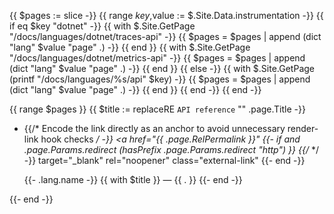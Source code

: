 {{ $pages := slice -}}
{{ range $key,$value := $.Site.Data.instrumentation -}}
    {{ if eq $key "dotnet" -}}
      {{ with $.Site.GetPage "/docs/languages/dotnet/traces-api" -}}
          {{ $pages = $pages | append (dict "lang" $value "page" .) -}}
      {{ end }}
      {{ with $.Site.GetPage "/docs/languages/dotnet/metrics-api" -}}
          {{ $pages = $pages | append (dict "lang" $value "page" .) -}}
      {{ end }}
    {{ else -}}
      {{ with $.Site.GetPage (printf "/docs/languages/%s/api" $key) -}}
          {{ $pages = $pages | append (dict "lang" $value "page" .) -}}
      {{ end }}
    {{ end -}}
{{ end -}}

{{ range $pages }}
{{ $title := replaceRE `API reference` "" .page.Title -}}

- {{/* Encode the link directly as an <a> anchor to avoid unnecessary render-link hook checks */ -}}
  <a href="{{ .page.RelPermalink }}"
      {{- if and .page.Params.redirect (hasPrefix .page.Params.redirect "http") }} {{/* */ -}}
        target="_blank" rel="noopener" class="external-link"
      {{- end -}}
  >
    {{- .lang.name -}}
    {{ with $title }} &mdash; {{ . }} {{- end -}}
  </a>

{{- end -}}
